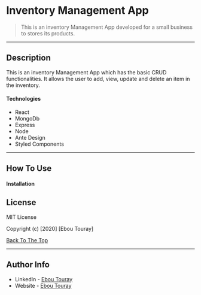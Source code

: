 # Inventory Management App


> This is an inventory Management App developed for a small business to stores its products.

---

## Description

This is an inventory Management App which has the basic CRUD functionalities. It allows the user to add, view, update and delete an item in the inventory.

#### Technologies

- React
- MongoDb
- Express
- Node
- Ante Design
- Styled Components


---

## How To Use

#### Installation

## License

MIT License

Copyright (c) [2020] [Ebou Touray]



[Back To The Top](#read-me-template)

---

## Author Info

- LinkedIn - [Ebou Touray](https://www.linkedin.com/in/ebou-touray-01508116/)
- Website - [Ebou Touray](https://ebou-touray.netlify.app/)

